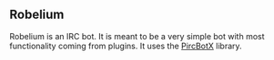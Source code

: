 Robelium
---------

Robelium is an IRC bot. It is meant to be a very simple bot with most functionality coming from plugins. It uses the [PircBotX](http://code.google.com/p/pircbotx/) library. 
